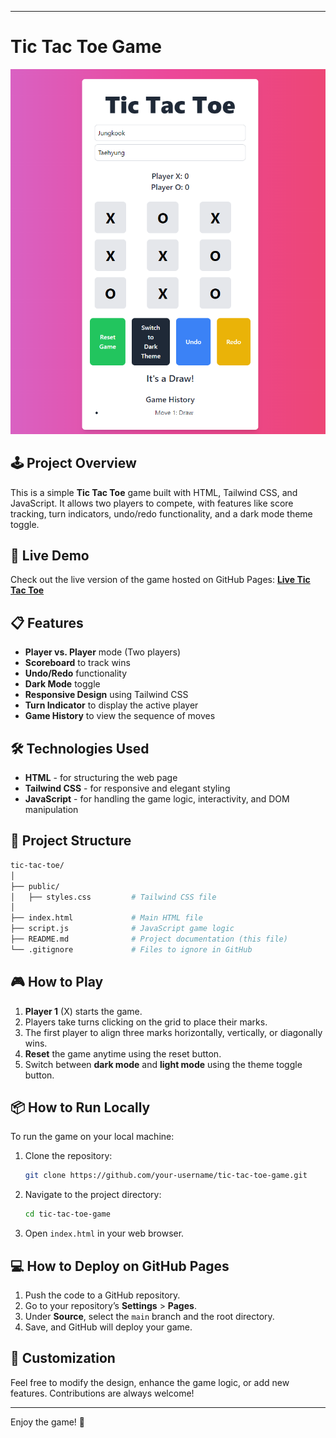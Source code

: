 
---

# Tic Tac Toe Game

![Tic Tac Toe Screenshot](image.png)

## 🕹️ **Project Overview**

This is a simple **Tic Tac Toe** game built with HTML, Tailwind CSS, and JavaScript. It allows two players to compete, with features like score tracking, turn indicators, undo/redo functionality, and a dark mode theme toggle.

## 🚀 **Live Demo**

Check out the live version of the game hosted on GitHub Pages:
[**Live Tic Tac Toe**](https://limitlessprogrammer.github.io/Tic-Tac-Toe-Game/)

## 📋 **Features**

- **Player vs. Player** mode (Two players)
- **Scoreboard** to track wins
- **Undo/Redo** functionality
- **Dark Mode** toggle
- **Responsive Design** using Tailwind CSS
- **Turn Indicator** to display the active player
- **Game History** to view the sequence of moves

## 🛠️ **Technologies Used**

- **HTML** - for structuring the web page
- **Tailwind CSS** - for responsive and elegant styling
- **JavaScript** - for handling the game logic, interactivity, and DOM manipulation

## 📁 **Project Structure**

```bash
tic-tac-toe/
│
├── public/
│   ├── styles.css         # Tailwind CSS file
│
├── index.html             # Main HTML file
├── script.js              # JavaScript game logic
├── README.md              # Project documentation (this file)
└── .gitignore             # Files to ignore in GitHub
```

## 🎮 **How to Play**

1. **Player 1** (X) starts the game.
2. Players take turns clicking on the grid to place their marks.
3. The first player to align three marks horizontally, vertically, or diagonally wins.
4. **Reset** the game anytime using the reset button.
5. Switch between **dark mode** and **light mode** using the theme toggle button.

## 📦 **How to Run Locally**

To run the game on your local machine:

1. Clone the repository:
   ```bash
   git clone https://github.com/your-username/tic-tac-toe-game.git
   ```
2. Navigate to the project directory:
   ```bash
   cd tic-tac-toe-game
   ```
3. Open `index.html` in your web browser.

## 💻 **How to Deploy on GitHub Pages**

1. Push the code to a GitHub repository.
2. Go to your repository’s **Settings** > **Pages**.
3. Under **Source**, select the `main` branch and the root directory.
4. Save, and GitHub will deploy your game.

## 🎨 **Customization**

Feel free to modify the design, enhance the game logic, or add new features. Contributions are always welcome!



---

Enjoy the game! 🎉
